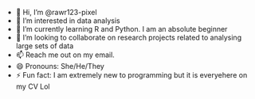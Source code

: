 - 👋 Hi, I’m @rawr123-pixel
- 👀 I’m interested in data analysis
- 🌱 I’m currently learning R and Python. I am an absolute beginner
- 💞️ I’m looking to collaborate on research projects related to analysing large sets of data
- 📫 Reach me out on my email.
- 😄 Pronouns: She/He/They
- ⚡ Fun fact: I am extremely new to programming but it is everyehere on my CV Lol

<!---
rawr123-pixel/rawr123-pixel is a ✨ special ✨ repository because its `README.md` (this file) appears on your GitHub profile.
You can click the Preview link to take a look at your changes.
--->
